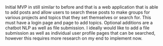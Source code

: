 Initial  MVP in still similar to before and that is a web application that is able to add posts and allow users to search these posts to make groups for various projects and topics that they set themselves or search for. This must have a login page and page to add topics. Optional additions are a chatbot NLP as well as file submission. I ideally would like to add a file submission as well as individual user profile pages that can be searched, however this requires more research on my end to implement now.